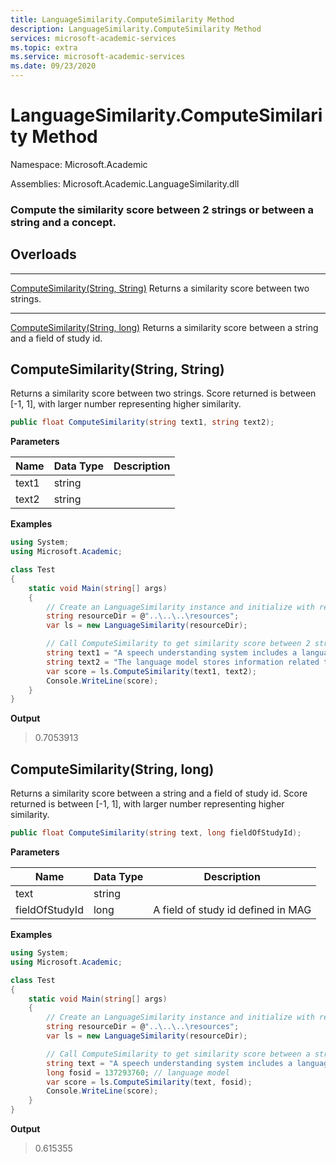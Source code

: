 ```yaml
---
title: LanguageSimilarity.ComputeSimilarity Method
description: LanguageSimilarity.ComputeSimilarity Method
services: microsoft-academic-services
ms.topic: extra
ms.service: microsoft-academic-services
ms.date: 09/23/2020
---
```

# LanguageSimilarity.ComputeSimilarity Method

Namespace: Microsoft.Academic

Assemblies: Microsoft.Academic.LanguageSimilarity.dll

### Compute the similarity score between 2 strings or between a string and a concept.

## Overloads

---
[ComputeSimilarity(String, String)](#computesimilaritystring-string) Returns a similarity score between two strings.


---
[ComputeSimilarity(String, long)](#computesimilaritystring-long) Returns a similarity score between a string and a field of study id.

## ComputeSimilarity(String, String)

Returns a similarity score between two strings. Score returned is between [-1, 1], with larger number representing higher similarity.

  ```C#
  public float ComputeSimilarity(string text1, string text2);
  ```

**Parameters**

Name | Data Type | Description
--- | --- | ---
text1 | string | 
text2 | string | 

**Examples**

  ```C#
  using System;
  using Microsoft.Academic;

  class Test
  {
      static void Main(string[] args)
      {
          // Create an LanguageSimilarity instance and initialize with resources
          string resourceDir = @"..\..\..\resources";
          var ls = new LanguageSimilarity(resourceDir);

          // Call ComputeSimilarity to get similarity score between 2 strings
          string text1 = "A speech understanding system includes a language model";
          string text2 = "The language model stores information related to words and semantic information";
          var score = ls.ComputeSimilarity(text1, text2);
          Console.WriteLine(score);
      }
  }
  ```

**Output**

  > 0.7053913

## ComputeSimilarity(String, long)

Returns a similarity score between a string and a field of study id. Score returned is between [-1, 1], with larger number representing higher similarity.

   ```C#
   public float ComputeSimilarity(string text, long fieldOfStudyId);
   ```

**Parameters**

Name | Data Type | Description
--- | --- | ---
text | string |
fieldOfStudyId | long | A field of study id defined in MAG

**Examples**

  ```C#
  using System;
  using Microsoft.Academic;

  class Test
  {
      static void Main(string[] args)
      {
          // Create an LanguageSimilarity instance and initialize with resources
          string resourceDir = @"..\..\..\resources";
          var ls = new LanguageSimilarity(resourceDir);

          // Call ComputeSimilarity to get similarity score between a string and a concept
          string text = "A speech understanding system includes a language model";
          long fosid = 137293760; // language model
          var score = ls.ComputeSimilarity(text, fosid);
          Console.WriteLine(score);
      }
  }
  ```

**Output**

  > 0.615355

